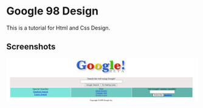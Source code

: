 # Google 98 Design

This is a tutorial for Html and Css Design.


## Screenshots

![App Screenshot](google.png)

